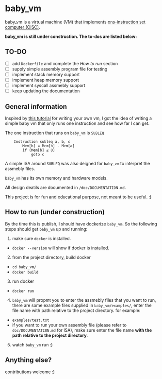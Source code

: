 # baby_vm
baby_vm is a virtual machine (VM) that implements [ons-instruction set computer (OISC)](https://en.wikipedia.org/wiki/One-instruction_set_computer).

**baby_vm is still under construction. The to-dos are listed below:**

## TO-DO
- [ ] add `Dockerfile` and complete the *How to run* section
- [ ] supply simple assembly program file for testing
- [ ] implement stack memory support
- [ ] implement heap memory support
- [ ] implement syscall assmebly support
- [ ] keep updating the documentation

## General information
Inspired by [this tutorial](https://justinmeiners.github.io/lc3-vm/) for writing your own vm, I got the idea of writing a simple baby vm that only runs one instruction and see how far I can get.

The one instruction that runs on `baby_vm` is `SUBLEQ`
```
    Instruction subleq a, b, c
        Mem[b] = Mem[b] - Mem[a]
        if (Mem[b] ≤ 0)
            goto c
```

A simple ISA around `SUBLEQ` was also deigned for `baby_vm` to interpret the assmebly files.

`baby_vm` has its own memory and hardware models.

All design deatils are documented in `/doc/DOCUMENTATION.md`.

This project is for fun and educational purpose, not meant to be useful. :)

## How to run (under construction)

By the time this is publish, I should have dockerize `baby_vm`. So the following steps should get `baby_vm` up and running:

1) make sure `docker` is installed.
* `docker --version` will show if docker is installed.

2) from the project directory, build docker
* `cd baby_vm/`
* `docker build`

3) run docker
* `docker run`

4) `baby_vm` will propmt you to enter the assmebly files that you want to run, there are some example files supplied in `baby_vm/examples/`, enter the file name with path relative to the project directory. for example:
* `examples/test.txt`
* if you want to run your own assembly file (please refer to `doc/DOCUMENTATION.md` for ISA), make sure enter the file name **with the path relative to the project directory**.

5) watch `baby_vm` run :)

## Anything else?

contributions welcome :)